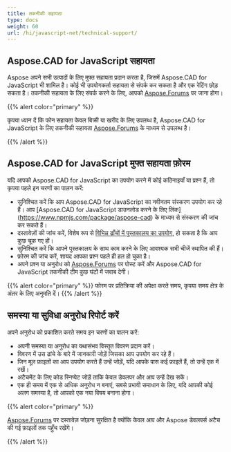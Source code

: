 ```yaml
---
title: तकनीकी सहायता
type: docs
weight: 60
url: /hi/javascript-net/technical-support/
---
```


## **Aspose.CAD for JavaScript सहायता**

Aspose अपने सभी उत्पादों के लिए मुफ्त सहायता प्रदान करता है, जिसमें Aspose.CAD for JavaScript भी शामिल है। कोई भी उपयोगकर्ता सहायता से संपर्क कर सकता है और एक रेटिंग छोड़ सकता है। तकनीकी सहायता के लिए संपर्क करने के लिए, आपको [Aspose.Forums](https://forum.aspose.com/c/cad/19) पर जाना होगा।

{{% alert color="primary" %}} 

कृपया ध्यान दें कि फोन सहायता केवल बिक्री या खरीद के लिए उपलब्ध है, Aspose.CAD for JavaScript के लिए तकनीकी सहायता [Aspose.Forums](https://forum.aspose.com/c/cad/19) के माध्यम से उपलब्ध है।

{{% /alert %}}

## **Aspose.CAD for JavaScript मुफ्त सहायता फ़ोरम**

यदि आपको Aspose.CAD for JavaScript का उपयोग करने में कोई कठिनाइयाँ या प्रश्न हैं, तो कृपया पहले इन चरणों का पालन करें:

- सुनिश्चित करें कि आप Aspose.CAD for JavaScript का नवीनतम संस्करण उपयोग कर रहे हैं। आप [Aspose.CAD for JavaScript डाउनलोड करने के लिए लिंक] (https://www.npmjs.com/package/aspose-cad) के माध्यम से संस्करण की जांच कर सकते हैं।
- दस्तावेज़ों की जांच करें, विशेष रूप से [विभिन्न ढाँचों में पुस्तकालय का उपयोग](/cad/javascript-net/showcases/), हो सकता है कि आप कुछ चूक गए हों।
- सुनिश्चित करें कि आपने पुस्तकालय के साथ काम करने के लिए आवश्यक सभी चीजें स्थापित की हैं।
- फ़ोरम की जांच करें, शायद आपका प्रश्न पहले ही हल हो चुका है।
- अपने प्रश्न या अनुरोध को [Aspose.Forums](https://forum.aspose.com/c/cad/19) पर पोस्ट करें और Aspose.CAD for JavaScript तकनीकी टीम कुछ घंटों में जवाब देगी।


{{% alert color="primary" %}} 
फोरम पर प्रतिक्रिया की अपेक्षा करते समय, कृपया समय क्षेत्र के अंतर के लिए अनुमति दें।
{{% /alert %}}

## **समस्या या सुविधा अनुरोध रिपोर्ट करें**

अपने अनुरोध को प्रकाशित करते समय इन चरणों का पालन करें:

- अपनी समस्या या अनुरोध का यथासंभव विस्तृत विवरण प्रदान करें।
- विवरण में उस ढांचे के बारे में जानकारी जोड़ें जिसका आप उपयोग कर रहे हैं।
- जिन मूल फ़ाइलों का आप उपयोग करते हैं उन्हें जोड़ें, यदि आपके पास कई फ़ाइलें हैं, तो उन्हें एक में रखें।
- अटैचमेंट के लिए कोड स्निप्पेट जोड़ें ताकि केवल डेवलपर और आप उन्हें देख सकें।
- एक ही समय में एक से अधिक अनुरोध न बनाएं, सबसे प्रभावी समाधान के लिए, यदि आपकी कोई अलग समस्या है, तो आपको एक नया विषय बनाना होगा।

{{% alert color="primary" %}}

[Aspose.Forums](https://forum.aspose.com/c/cad/19) पर दस्तावेज़ जोड़ना सुरक्षित है क्योंकि केवल आप और Aspose डेवलपर्स अटैच की गई फ़ाइलों तक पहुँच रखेंगे।

{{% /alert %}}
